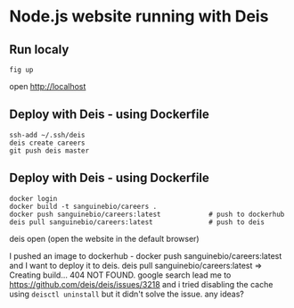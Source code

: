 # Node.js website running with Deis

## Run localy

    fig up

open [http://localhost](http://localhost)

## Deploy with Deis - using Dockerfile

    ssh-add ~/.ssh/deis
    deis create careers
    git push deis master

## Deploy with Deis - using Dockerfile

    docker login
    docker build -t sanguinebio/careers .
    docker push sanguinebio/careers:latest            # push to dockerhub
    deis pull sanguinebio/careers:latest              # push to deis

deis open (open the website in the default browser)


I pushed an image to dockerhub - docker push sanguinebio/careers:latest and I want to deploy it to deis. deis pull sanguinebio/careers:latest => Creating build... 404 NOT FOUND. google search lead me to https://github.com/deis/deis/issues/3218 and i tried disabling the cache using `deisctl uninstall` but it didn't solve the issue. any ideas?
